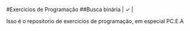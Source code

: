 #Exercicios de Programação
##Busca binária | ✓ |

Isso é o repositorio de exercicios de programação, em especial PC.E.A
